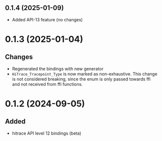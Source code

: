 ## 0.1.4 (2025-01-09)

- Added API-13 feature (no changes)

# 0.1.3 (2025-01-04)

## Changes

- Regenerated the bindings with new generator
- `HiTrace_Tracepoint_Type` is now marked as non-exhaustive. This change is not considered breaking,
  since the enum is only passed towards ffi and not received from ffi functions.

# 0.1.2 (2024-09-05)

## Added

- hitrace API level 12 bindings (beta)
